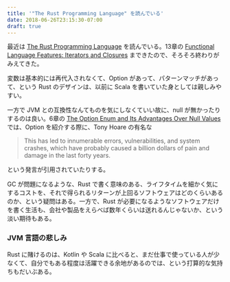 ```yaml
---
title: '"The Rust Programming Language" を読んでいる'
date: 2018-06-26T23:15:30-07:00
draft: true
---
```


最近は [The Rust Programming Language](https://doc.rust-lang.org/book/) を読んでいる。13章の [Functional Language Features: Iterators and Closures](https://doc.rust-lang.org/book/second-edition/ch13-00-functional-features.html) まできたので、そろそろ終わりがみえてきた。

変数は基本的には再代入されなくて、Option があって、パターンマッチがあって、という Rust のデザインは、以前に Scala を書いていた身としては親しみやすい。

一方で JVM との互換性なんてものを気にしなくていい故に、null が無かったりするのは良い。6章の [The Option Enum and Its Advantages Over Null Values](https://doc.rust-lang.org/book/second-edition/ch06-01-defining-an-enum.html) では、Option を紹介する際に、Tony Hoare の有名な

> This has led to innumerable errors, vulnerabilities, and system crashes, which have probably caused a billion dollars of pain and damage in the last forty years.

という発言が引用されていたりする。

GC が問題になるような、Rust で書く意味のある、ライフタイムを細かく気にするコストを、それで得られるリターンが上回るソフトウェアはどのくらいあるのか、という疑問はある。一方で、Rust が必要になるようなソフトウェアだけを書く生活も、会社や製品をえらべば数年くらいは送れるんじゃないか、という淡い期待もある。

### JVM 言語の悲しみ



Rust に賭けるのは、Kotlin や Scala に比べると、まだ仕事で使っている人が少なくて、自分でもある程度は活躍できる余地があるのでは、という打算的な気持ちもだいぶある。


